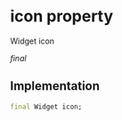 


# icon property






Widget icon
  
_final_






## Implementation

```dart
final Widget icon;


```







